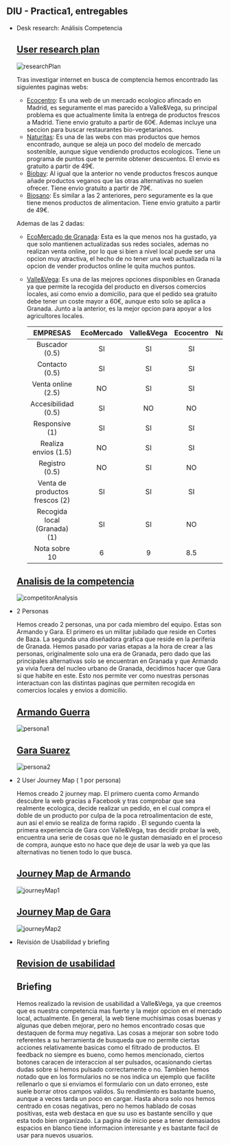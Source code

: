 ## DIU - Practica1, entregables

- Desk research: Análisis Competencia

  ## [User research plan](https://github.com/AlexMr08/UX_CaseStudy/blob/master/P1/researchPlan.pdf)
    ![researchPlan](researchPlan.png)

  Tras investigar internet en busca de comptencia hemos encontrado las siguientes paginas webs:
  - [Ecocentro](https://www.ecocentro.es/tienda/): Es una web de un mercado ecologico afincado en Madrid, es seguramente el mas parecido a Valle&Vega, su principal problema es que actualmente limita la entrega de productos frescos a Madrid. Tiene envio gratuito a partir de 60€. Ademas incluye una seccion para buscar restaurantes bio-vegetarianos.
  - [Naturitas](https://www.naturitas.es/): Es una de las webs con mas productos que hemos encontrado, aunque se aleja un poco del modelo de mercado sostenible, aunque sigue vendiendo productos ecologicos. Tiene un programa de puntos que te permite obtener descuentos. El envio es gratuito a partir de 49€.
  - [Biobay](https://biobay.es/): Al igual que la anterior no vende productos frescos aunque añade productos veganos que las otras alternativas no suelen ofrecer. Tiene envio gratuito a partir de 79€.
  - [Biosano](https://biobay.es/): Es similar a las 2 anteriores, pero seguramente es la que tiene menos productos de alimentacion. Tiene envio gratuito a partir de 49€.
  
  Ademas de las 2 dadas:
  - [EcoMercado de Granada](https://ecomercadogranada.org/): Esta es la que menos nos ha gustado, ya que solo mantienen actualizadas sus redes sociales, ademas no realizan venta online, por lo que si bien a nivel local puede ser una opcion muy atractiva, el hecho de no tener una web actualizada ni la opcion de vender productos online le quita muchos puntos.
  - [Valle&Vega](https://valleyvega.org/): Es una de las mejores opciones disponibles en Granada ya que permite la recogida del producto en diversos comercios locales, asi como envio a domicilio, para que el pedido sea gratuito debe tener un coste mayor a 60€, aunque esto solo se aplica a Granada. Junto a la anterior, es la mejor opcion para apoyar a los agricultores locales.

    |EMPRESAS                             | EcoMercado      | Valle&Vega | Ecocentro     | Naturitas   | Biobay      | Biosano  |
    | :------:                            | :------:        | :------:   |  :------:     | :------:    |  :------:   | :------: |
    | Buscador (0.5)                      | SI              |  SI        |     SI        | SI          | SI          | SI       |
    | Contacto (0.5)                      | SI              |  SI        |     SI        | SI          | SI          | SI       |
    | Venta online (2.5)                  | NO              |  SI        |     SI        | SI          | SI          | SI       |
    | Accesibilidad (0.5)                 | SI              |  NO        |     NO        | NO          | NO          | NO       |
    | Responsive (1)                      | SI              |  SI        |     SI        | SI          | SI          | SI       |
    | Realiza envios (1.5)                | NO              |  SI        |     SI        | SI          | SI          | SI       |
    | Registro (0.5)                      | NO              |  SI        |     NO        | SI          | NO          | SI       |
    | Venta de productos frescos (2)      | SI              |  SI        |     SI        | NO          | NO          | NO       |
    | Recogida local (Granada) (1)        | SI              |  SI        |     NO        | NO          | NO          | NO       |
    | Nota sobre 10                       | 6               |  9         |     8.5       |  6          | 6           | 6        |

  ## [Analisis de la competencia](https://github.com/AlexMr08/UX_CaseStudy/blob/master/P1/competitorAnalysis.pdf)
    ![competitorAnalysis](competitorAnalysis.png)
    
- 2 Personas

  Hemos creado 2 personas, una por cada miembro del equipo. Estas son Armando y Gara. El primero es un militar jubilado que reside en Cortes de Baza. La segunda una diseñadora grafica que reside en la periferia de Granada. Hemos pasado por varias etapas a la hora de crear a las personas, originalmente solo una era de Granada, pero dado que las principales alternativas solo se encuentran en Granada y que Armando ya vivia fuera del nucleo urbano de Granada, decidimos hacer que Gara si que habite en este. Esto nos permite ver como nuestras personas interactuan con las distintas paginas que permiten recogida en comercios locales y envios a domicilio.
  
  ## [Armando Guerra](https://github.com/AlexMr08/UX_CaseStudy/blob/master/P1/persona1.pdf)
  ![persona1](persona1.png)
  
  ## [Gara Suarez](https://github.com/AlexMr08/UX_CaseStudy/blob/master/P1/persona2.pdf)
  ![persona2](persona2.png)
  
- 2 User Journey Map  ( 1 por persona)

  Hemos creado 2 journey map. El primero cuenta como Armando descubre la web gracias a Facebook y tras comprobar que sea realmente ecologica, decide realizar un pedido, en el cual compra el doble de un producto por culpa de la poca retroalimentacion de este, aun asi el envio se realiza de forma rapido . El segundo cuenta la primera experiencia de Gara con Valle&Vega, tras decidir probar la web, encuentra una serie de cosas que no le gustan demasiado en el proceso de compra, aunque esto no hace que deje de usar la web ya que las alternativas no tienen todo lo que busca.

  ## [Journey Map de Armando](https://github.com/AlexMr08/UX_CaseStudy/blob/master/P1/journeyMap1.pdf)
  ![journeyMap1](journeyMap1.png)

  ## [Journey Map de Gara](https://github.com/AlexMr08/UX_CaseStudy/blob/master/P1/journeyMap2.pdf)
  ![journeyMap2](journeyMap2.png)
  
- Revisión de Usabilidad y briefing
  
  ## [Revision de usabilidad](usabilityReserach.pdf)

  ## Briefing

  Hemos realizado la revision de usabilidad a Valle&Vega, ya que creemos que es nuestra competencia mas fuerte y la mejor opcion en el mercado local, actualmente.
En general, la web tiene muchisimas cosas buenas y algunas que deben mejorar, pero no hemos encontrado cosas que destaquen de forma muy negativa. Las cosas a mejorar son sobre todo referentes a su herramienta de busqueda que no permite ciertas acciones relativamente basicas como el filtrado de productos. El feedback no siempre es bueno, como hemos mencionado, ciertos botones caracen de interaccion al ser pulsados, ocasionando ciertas dudas sobre si hemos pulsado correctamente o no. Tambien hemos notado que en los formularios no se nos indica un ejemplo que facilite rellenarlo o que si enviamos el formulario con un dato erroneo, este suele borrar otros campos validos. Su rendimiento es bastante bueno, aunque a veces tarda un poco en cargar. Hasta ahora solo nos hemos centrado en cosas negativas, pero no hemos hablado de cosas positivas, esta web destaca en que su uso es bastante sencillo y que esta todo bien organizado. La pagina de inicio pese a tener demasiados espacios en blanco tiene informacion interesante y es bastante facil de usar para nuevos usuarios.
